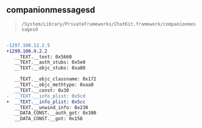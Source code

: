 ## companionmessagesd

> `/System/Library/PrivateFrameworks/ChatKit.framework/companionmessagesd`

```diff

-1297.100.12.2.5
+1299.100.9.2.2
   __TEXT.__text: 0x5660
   __TEXT.__auth_stubs: 0x5e0
   __TEXT.__objc_stubs: 0xa80

   __TEXT.__objc_classname: 0x172
   __TEXT.__objc_methtype: 0xaa0
   __TEXT.__const: 0x30
-  __TEXT.__info_plist: 0x5cd
+  __TEXT.__info_plist: 0x5cc
   __TEXT.__unwind_info: 0x230
   __DATA_CONST.__auth_got: 0x300
   __DATA_CONST.__got: 0x158

```
